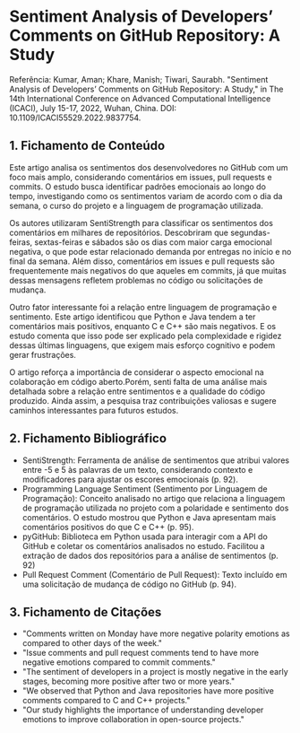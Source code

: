 # Sentiment Analysis of Developers’ Comments on GitHub Repository: A Study
Referência:
Kumar, Aman; Khare, Manish; Tiwari, Saurabh. "Sentiment Analysis of Developers’ Comments on GitHub Repository: A Study," in The 14th International Conference on Advanced Computational Intelligence (ICACI), July 15-17, 2022, Wuhan, China. DOI: 10.1109/ICACI55529.2022.9837754.

## 1. Fichamento de Conteúdo
   Este artigo analisa os sentimentos dos desenvolvedores no GitHub com um foco mais amplo, considerando comentários em issues, pull requests e commits. O estudo busca identificar padrões emocionais ao longo do tempo, investigando como os sentimentos variam de acordo com o dia da semana, o curso do projeto e a linguagem de programação utilizada.

Os autores utilizaram SentiStrength para classificar os sentimentos dos comentários em milhares de repositórios. Descobriram que segundas-feiras, sextas-feiras e sábados são os dias com maior carga emocional negativa, o que pode estar relacionado demanda por entregas no início e no final da semana. Além disso, comentários em issues e pull requests são frequentemente mais negativos do que aqueles em commits, já que muitas dessas mensagens refletem problemas no código ou solicitações de mudança.

Outro fator interessante foi a relação entre linguagem de programação e sentimento. Este artigo identificou que Python e Java tendem a ter comentários mais positivos, enquanto C e C++ são mais negativos. E os estudo comenta que isso pode ser explicado pela complexidade e rigidez dessas últimas linguagens, que exigem mais esforço cognitivo e podem gerar frustrações.

O artigo reforça a importância de considerar o aspecto emocional na colaboração em código aberto.Porém, senti falta de uma análise mais detalhada sobre a relação entre sentimentos e a qualidade do código produzido. Ainda assim, a pesquisa traz contribuições valiosas e sugere caminhos interessantes para futuros estudos.

## 2. Fichamento Bibliográfico
*    SentiStrength: Ferramenta de análise de sentimentos que atribui valores entre -5 e 5 às palavras de um texto, considerando contexto e modificadores para ajustar os escores emocionais (p. 92)​.
*    Programming Language Sentiment (Sentimento por Linguagem de Programação): Conceito analisado no artigo que relaciona a linguagem de programação utilizada no projeto com a polaridade e sentimento dos comentários. O estudo mostrou que Python e Java apresentam mais comentários positivos do que C e C++ (p. 95).
*    pyGitHub: Biblioteca em Python usada para interagir com a API do GitHub e coletar os comentários analisados no estudo. Facilitou a extração de dados dos repositórios para a análise de sentimentos (p. 92)​
*    Pull Request Comment (Comentário de Pull Request): Texto incluído em uma solicitação de mudança de código no GitHub (p. 94)​.

## 3. Fichamento de Citações
*    "Comments written on Monday have more negative polarity emotions as compared to other days of the week." 
*    "Issue comments and pull request comments tend to have more negative emotions compared to commit comments."
*    "The sentiment of developers in a project is mostly negative in the early stages, becoming more positive after two or more years."
*    "We observed that Python and Java repositories have more positive comments compared to C and C++ projects."
*    "Our study highlights the importance of understanding developer emotions to improve collaboration in open-source projects." 
